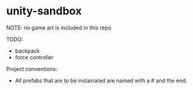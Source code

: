 # unity-sandbox

NOTE: no game art is included in this repo

TODO:

- backpack
- force controller

Project conventions:

- All prefabs that are to be instainated are named with a # and the end.
